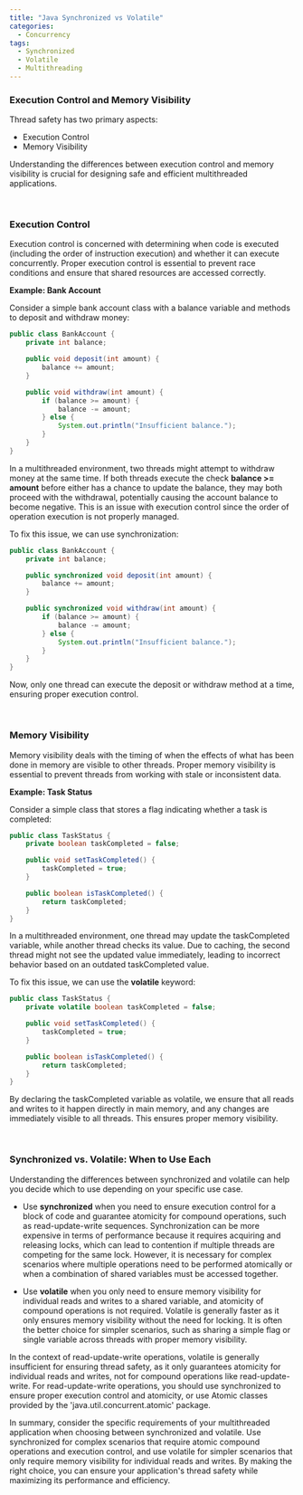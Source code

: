 ```yaml
---
title: "Java Synchronized vs Volatile"
categories:
  - Concurrency
tags:
  - Synchronized
  - Volatile
  - Multithreading
---
```


### Execution Control and Memory Visibility

Thread safety has two primary aspects:

* Execution Control
* Memory Visibility

Understanding the differences between execution control and memory visibility is crucial for designing safe and efficient multithreaded applications.

<br>

### Execution Control

Execution control is concerned with determining when code is executed (including the order of instruction execution) and whether it can execute concurrently. Proper execution control is essential to prevent race conditions and ensure that shared resources are accessed correctly.

**Example: Bank Account**

Consider a simple bank account class with a balance variable and methods to deposit and withdraw money:

```java
public class BankAccount {
    private int balance;

    public void deposit(int amount) {
        balance += amount;
    }

    public void withdraw(int amount) {
        if (balance >= amount) {
            balance -= amount;
        } else {
            System.out.println("Insufficient balance.");
        }
    }
} 
```
In a multithreaded environment, two threads might attempt to withdraw money at the same time. If both threads execute the check **balance >= amount** before either has a chance to update the balance, they may both proceed with the withdrawal, potentially causing the account balance to become negative. This is an issue with execution control since the order of operation execution is not properly managed.

To fix this issue, we can use synchronization:

```java
public class BankAccount {
    private int balance;

    public synchronized void deposit(int amount) {
        balance += amount;
    }

    public synchronized void withdraw(int amount) {
        if (balance >= amount) {
            balance -= amount;
        } else {
            System.out.println("Insufficient balance.");
        }
    }
}
```
Now, only one thread can execute the deposit or withdraw method at a time, ensuring proper execution control.

<br>

### Memory Visibility

Memory visibility deals with the timing of when the effects of what has been done in memory are visible to other threads. Proper memory visibility is essential to prevent threads from working with stale or inconsistent data.

**Example: Task Status**

Consider a simple class that stores a flag indicating whether a task is completed:


```java
public class TaskStatus {
    private boolean taskCompleted = false;

    public void setTaskCompleted() {
        taskCompleted = true;
    }

    public boolean isTaskCompleted() {
        return taskCompleted;
    }
}
```

In a multithreaded environment, one thread may update the taskCompleted variable, while another thread checks its value. Due to caching, the second thread might not see the updated value immediately, leading to incorrect behavior based on an outdated taskCompleted value.

To fix this issue, we can use the **volatile** keyword:

```java
public class TaskStatus {
    private volatile boolean taskCompleted = false;

    public void setTaskCompleted() {
        taskCompleted = true;
    }

    public boolean isTaskCompleted() {
        return taskCompleted;
    }
}
```
By declaring the taskCompleted variable as volatile, we ensure that all reads and writes to it happen directly in main memory, and any changes are immediately visible to all threads. This ensures proper memory visibility.

<br>

### Synchronized vs. Volatile: When to Use Each

Understanding the differences between synchronized and volatile can help you decide which to use depending on your specific use case.

* Use **synchronized** when you need to ensure execution control for a block of code and guarantee atomicity for compound operations, such as read-update-write sequences. Synchronization can be more expensive in terms of performance because it requires acquiring and releasing locks, which can lead to contention if multiple threads are competing for the same lock. However, it is necessary for complex scenarios where multiple operations need to be performed atomically or when a combination of shared variables must be accessed together.

* Use **volatile** when you only need to ensure memory visibility for individual reads and writes to a shared variable, and atomicity of compound operations is not required. Volatile is generally faster as it only ensures memory visibility without the need for locking. It is often the better choice for simpler scenarios, such as sharing a simple flag or single variable across threads with proper memory visibility.

In the context of read-update-write operations, volatile is generally insufficient for ensuring thread safety, as it only guarantees atomicity for individual reads and writes, not for compound operations like read-update-write. For read-update-write operations, you should use synchronized to ensure proper execution control and atomicity, or use Atomic classes provided by the 'java.util.concurrent.atomic' package.

In summary, consider the specific requirements of your multithreaded application when choosing between synchronized and volatile. Use synchronized for complex scenarios that require atomic compound operations and execution control, and use volatile for simpler scenarios that only require memory visibility for individual reads and writes. By making the right choice, you can ensure your application's thread safety while maximizing its performance and efficiency.